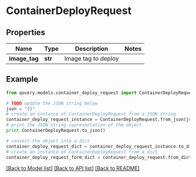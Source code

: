 # ContainerDeployRequest


## Properties

Name | Type | Description | Notes
------------ | ------------- | ------------- | -------------
**image_tag** | **str** | Image tag to deploy | 

## Example

```python
from qovery.models.container_deploy_request import ContainerDeployRequest

# TODO update the JSON string below
json = "{}"
# create an instance of ContainerDeployRequest from a JSON string
container_deploy_request_instance = ContainerDeployRequest.from_json(json)
# print the JSON string representation of the object
print ContainerDeployRequest.to_json()

# convert the object into a dict
container_deploy_request_dict = container_deploy_request_instance.to_dict()
# create an instance of ContainerDeployRequest from a dict
container_deploy_request_form_dict = container_deploy_request.from_dict(container_deploy_request_dict)
```
[[Back to Model list]](../README.md#documentation-for-models) [[Back to API list]](../README.md#documentation-for-api-endpoints) [[Back to README]](../README.md)


